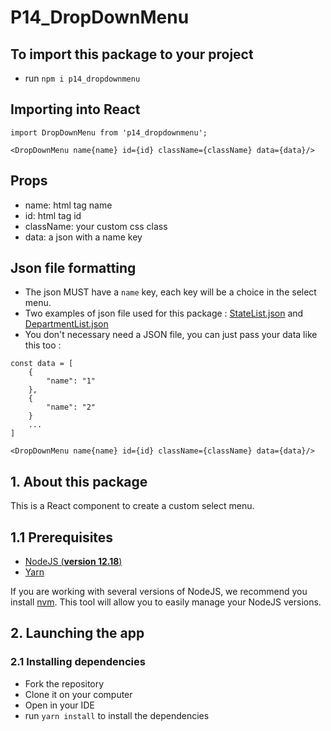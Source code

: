 # P14_DropDownMenu

## To import this package to your project
- run `npm i p14_dropdownmenu`  

## Importing into React
```
import DropDownMenu from 'p14_dropdownmenu';

<DropDownMenu name{name} id={id} className={className} data={data}/>
```  

## Props
- name: html tag name
- id: html tag id
- className: your custom css class
- data: a json with a name key

## Json file formatting
- The json MUST have a `name` key, each key will be a choice in the select menu.
- Two examples of json file used for this package : [StateList.json](https://github.com/AymericFelisiak/P14_HRNet/blob/main/src/data/StateList.json) and [DepartmentList.json](https://github.com/AymericFelisiak/P14_HRNet/blob/main/src/data/DepartmentList.json)  
- You don't necessary need a JSON file, you can just pass your data like this too :  
```
const data = [
    {
        "name": "1"
    },
    {
        "name": "2"
    }
    ...
]

<DropDownMenu name{name} id={id} className={className} data={data}/>
```

## 1. About this package
This is a React component to create a custom select menu.  

## 1.1 Prerequisites
- [NodeJS (**version 12.18**)](https://nodejs.org/en/)
- [Yarn](https://yarnpkg.com/)

If you are working with several versions of NodeJS, we recommend you install [nvm](https://github.com/nvm-sh/nvm). This tool will allow you to easily manage your NodeJS versions.

## 2. Launching the app

### 2.1 Installing dependencies
- Fork the repository
- Clone it on your computer
- Open in your IDE
- run `yarn install` to install the dependencies